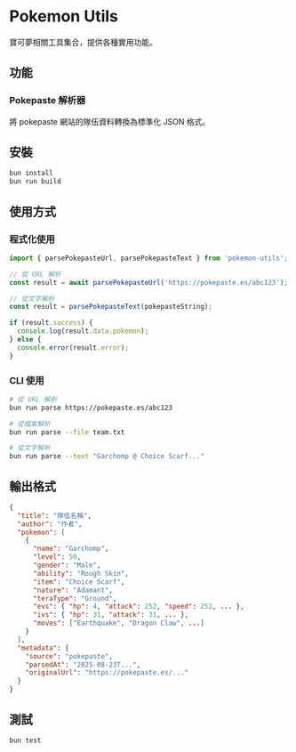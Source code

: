 # Pokemon Utils

寶可夢相關工具集合，提供各種實用功能。

## 功能

### Pokepaste 解析器
將 pokepaste 網站的隊伍資料轉換為標準化 JSON 格式。

## 安裝

```bash
bun install
bun run build
```

## 使用方式

### 程式化使用

```typescript
import { parsePokepasteUrl, parsePokepasteText } from 'pokemon-utils';

// 從 URL 解析
const result = await parsePokepasteUrl('https://pokepaste.es/abc123');

// 從文字解析
const result = parsePokepasteText(pokepasteString);

if (result.success) {
  console.log(result.data.pokemon);
} else {
  console.error(result.error);
}
```

### CLI 使用

```bash
# 從 URL 解析
bun run parse https://pokepaste.es/abc123

# 從檔案解析
bun run parse --file team.txt

# 從文字解析
bun run parse --text "Garchomp @ Choice Scarf..."
```

## 輸出格式

```json
{
  "title": "隊伍名稱",
  "author": "作者",
  "pokemon": [
    {
      "name": "Garchomp",
      "level": 50,
      "gender": "Male",
      "ability": "Rough Skin",
      "item": "Choice Scarf",
      "nature": "Adamant",
      "teraType": "Ground",
      "evs": { "hp": 4, "attack": 252, "speed": 252, ... },
      "ivs": { "hp": 31, "attack": 31, ... },
      "moves": ["Earthquake", "Dragon Claw", ...]
    }
  ],
  "metadata": {
    "source": "pokepaste",
    "parsedAt": "2025-08-23T...",
    "originalUrl": "https://pokepaste.es/..."
  }
}
```

## 測試

```bash
bun test
```